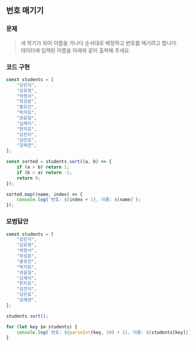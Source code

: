 ## 번호 매기기

### 문제

> 새 학기가 되어 이름을 가나다 순서대로 배정하고 번호를 매기려고 합니다.<br>
> 데이터에 입력된 이름을 아래와 같이 출력해 주세요.

### 코드 구현

```js
const students = [
    "강은지",
    "김유정",
    "박현서",
    "최성훈",
    "홍유진",
    "박지호",
    "권윤일",
    "김채리",
    "한지호",
    "김진이",
    "김민호",
    "강채연",
];

const sorted = students.sort((a, b) => {
    if (a > b) return 1;
    if (b > a) return -1;
    return 0;
});

sorted.map((name, index) => {
    console.log(`번호: ${index + 1}, 이름: ${name}`);
});
```

### 모범답안

```js
const students = [
    "강은지",
    "김유정",
    "박현서",
    "최성훈",
    "홍유진",
    "박지호",
    "권윤일",
    "김채리",
    "한지호",
    "김진이",
    "김민호",
    "강채연",
];

students.sort();

for (let key in students) {
    console.log(`번호: ${parseInt(key, 10) + 1}, 이름: ${students[key]}`);
}
```

